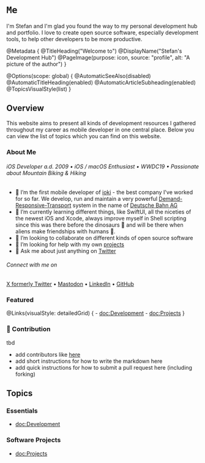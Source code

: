 # ``Me``

I'm Stefan and I'm glad you found the way to my personal development hub and 
portfolio. I love to create open source software, especially development 
tools, to help other developers to be more productive.

@Metadata {
    @TitleHeading("Welcome to")
    @DisplayName("Stefan's Development Hub")
    @PageImage(purpose: icon, 
               source: "profile", 
               alt: "A picture of the author")
}

@Options(scope: global) {
    @AutomaticSeeAlso(disabled)
    @AutomaticTitleHeading(enabled)
    @AutomaticArticleSubheading(enabled)
    @TopicsVisualStyle(list)
}

## Overview

This website aims to present all kinds of development resources I gathered 
throughout my career as mobile developer in one central place. Below you can 
view the list of topics which you can find on this website.

### About Me

###### iOS Developer a.d. 2009 • iOS / macOS Enthusiast • WWDC19 • Passionate about Mountain Biking & Hiking
        
- 🔭 I’m the first mobile developer of [ioki](https://ioki.com) - the best company I've worked for so far. We develop, run and maintain a very powerful [Demand-Responsive-Transport](https://en.wikipedia.org/wiki/Demand-responsive_transport) system in the name of [Deutsche Bahn AG](https://www.bahn.de)
- 🌱 I’m currently learning different things, like SwiftUI, all the niceties of the newest iOS and Xcode, always improve myself in Shell scripting since this was there before the dinosaurs 🦖 and will be there when aliens make friendships with humans 🔮.
- 👯 I’m looking to collaborate on different kinds of open source software
- 🤔 I’m looking for help with my own [projects](https://blackjacx.github.io/Me/documentation/me/projects)
- 💬 Ask me about just anything on [Twitter](https://twitter.com/intent/follow?original_referer=https%3A%2F%2Fgithub.com%2Fblackjacxxx&screen_name=Blackjacxxx)
    
###### Connect with me on
        
[X formerly Twitter](https://twitter.com/intent/follow?original_referer=https%3A%2F%2Fgithub.com%2Fblackjacxxx&screen_name=Blackjacxxx) • [Mastodon](https://mastodon.social/@blackjacx) • [LinkedIn](https://www.linkedin.com/in/stherold/) • [GitHub](https://github.com/blackjacx)

### Featured

@Links(visualStyle: detailedGrid) {
    - <doc:Development>
    - <doc:Projects>
}

### 🔔 Contribution

tbd

- add contributors like [here](https://github.com/Blackjacx/Columbus#contributors)
- add short instructions for how to write the markdown here
- add quick instructions for how to submit a pull request here (including forking)

## Topics

### Essentials

- <doc:Development>

### Software Projects

- <doc:Projects>
